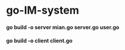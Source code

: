 # go-IM-system
 
#### go build -o server mian.go server.go user.go

#### go build -o client client.go